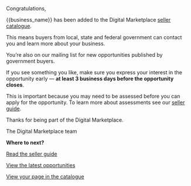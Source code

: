 Congratulations,

{{business_name}} has been added to the Digital Marketplace [seller catalogue]({{url_seller_page}}). 

This means buyers from local, state and federal government can contact you and learn more about your business.

You’re also on our mailing list for new opportunities published by government buyers.

If you see something you like, make sure you express your interest in the opportunity early — **at least 3 business days before the opportunity closes**.

This is important because you may need to be assessed before you can apply for the opportunity. To learn more about assessments see our [seller guide]({{url_sellers_guide}}).

Thanks for being part of the Digital Marketplace.

The Digital Marketplace team 

**Where to next?**

[Read the seller guide](https://marketplace1.zendesk.com/hc/en-gb/categories/115001540368-Seller-guide-and-FAQs)

[View the latest opportunities]({{url_latest_opportunities}})

[View your page in the catalogue]({{url_seller_page}})
